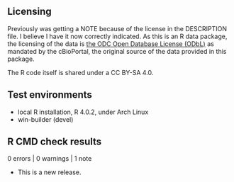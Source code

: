## Licensing

Previously was getting a NOTE because of the license in the DESCRIPTION file. I
believe I have it now correctly indicated.
As this is an R data package, the licensing of the data is [the ODC Open
Database License (ODbL)](http://opendatacommons.org/licenses/odbl/1.0/) as
mandated by the cBioPortal, the original source of the data provided in this
package.

The R code itself is shared under a CC BY-SA 4.0.

## Test environments
* local R installation, R 4.0.2, under Arch Linux
* win-builder (devel)

## R CMD check results

0 errors | 0 warnings | 1 note

* This is a new release.
